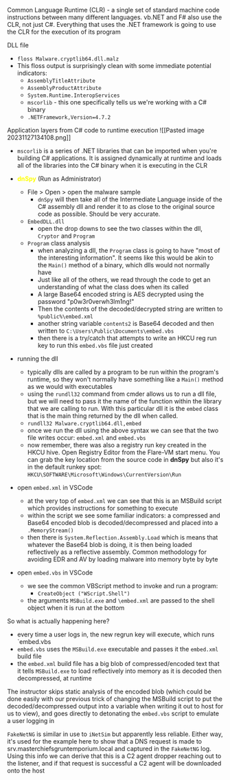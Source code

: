 Common Language Runtime (CLR) - a single set of standard machine code instructions between many different languages.  vb.NET and F# also use the CLR, not just C#.  Everything that uses the .NET framework is going to use the CLR for the execution of its program

DLL file
- `floss Malware.cryptlib64.dll.malz`
- This floss output is surprisingly clean with some immediate potential indicators:
	- `AssemblyTitleAttribute`
	- `AssemblyProductAttribute`
	- `System.Runtime.InteropServices`
	- `mscorlib` - this one specifically tells us we're working with a C# binary
	- `.NETFramework,Version=4.7.2`

Application layers from C# code to runtime execution
![[Pasted image 20231127134108.png]]
- `mscorlib` is a series of .NET libraries that can be imported when you're building C# applications.  It is assigned dynamically at runtime and loads all of the libraries into the C# binary when it is executing in the CLR

- <span style="color:yellow;font-weight:bold">dnSpy</span> (Run as Administrator)
	- File > Open > open the malware sample
		- `dnSpy` will then take all of the Intermediate Language inside of the C# assembly dll and render it to as close to the original source code as possible.  Should be very accurate.
	- `EmbedDLL.dll`
		- open the drop downs to see the two classes within the dll, `Cryptor` and `Program`
	- `Program` class analysis
		- when analyzing a dll, the `Program` class is going to have "most of the interesting information".  It seems like this would be akin to the `Main()` method of a binary, which dlls would not normally have
		- Just like all of the others, we read through the code to get an understanding of what the class does when its called
		- A large Base64 encoded string is AES decrypted using the password "p0w3r0verwh3lm1ng!"
		- Then the contents of the decoded/decrypted string are written to `%public%\embed.xml`
		- another string variable `contents2`  is Base64 decoded and then written to `C:\Users\Public\Documents\embed.vbs`
		- then there is a try/catch that attempts to write an HKCU reg run key to run this `embed.vbs` file just created

- running the dll
	- typically dlls are called by a program to be run within the program's runtime, so they won't normally have something like a `Main()` method as we would with executables
	- using the `rundll32` command from cmder allows us to run a dll file, but we will need to pass it the name of the function within the library that we are calling to run.  With this particular dll it is the `embed` class that is the main thing returned by the dll when called.
	- `rundll32 Malware.cryptlib64.dll,embed`
	- once we run the dll using the above syntax we can see that the two file writes occur: `embed.xml` and `embed.vbs`
	- now remember, there was also a registry run key created in the HKCU hive.  Open Registry Editor from the Flare-VM start menu.  You can grab the key location from the source code in **dnSpy** but also it's in the default runkey spot: `HKCU\SOFTWARE\Microsoft\Windows\CurrentVersion\Run`

- open `embed.xml` in VSCode
	- at the very top of `embed.xml` we can see that this is an MSBuild script which provides instructions for something to execute
	- within the script we see some familiar indicators: a compressed and Base64 encoded blob is decoded/decompressed and placed into a `.MemoryStream()`
	- then there is `System.Reflection.Assembly.Load` which is means that whatever the Base64 blob is doing, it is then being loaded reflectively as a reflective assembly.  Common methodology for avoiding EDR and AV by loading malware into memory byte by byte

- open `embed.vbs` in VSCode
	- we see the common VBScript method to invoke and run a program:
		- `CreateObject ("WScript.Shell")`
	- the arguments `MSBuild.exe` and `\embed.xml` are passed to the shell object when it is run at the bottom

So what is actually happening here?
- every time a user logs in, the new regrun key will execute, which runs `embed.vbs
- `embed.vbs` uses the `MSBuild.exe` executable and passes it the `embed.xml` build file
- the `embed.xml` build file has a big blob of compressed/encoded text that it tells `MSBuild.exe` to load reflectively into memory as it is decoded then decompressed, at runtime

The instructor skips static analysis of the encoded blob (which could be done easily with our previous trick of changing the MSBuild script to put the decoded/decompressed output into a variable when writing it out to host for us to view), and goes directly to detonating the `embed.vbs` script to emulate a user logging in

`FakeNetNG` is similar in use to `iNetSim` but apparently less reliable.  Either way, it's used for the example here to show that a DNS request is made to srv.masterchiefsgruntemporium.local and captured in the `FakeNetNG` log.  Using this info we can derive that this is a C2 agent dropper reaching out to the listener, and if that request is successful a C2 agent will be downloaded onto the host